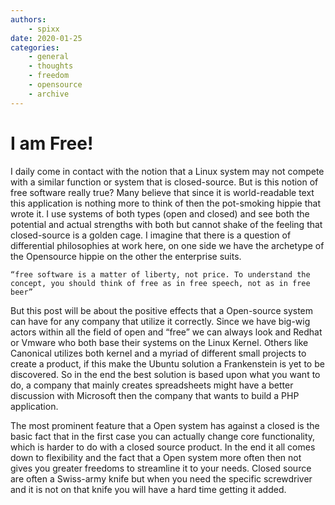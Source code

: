 ```yaml
---
authors:
    - spixx
date: 2020-01-25
categories:
    - general
    - thoughts
    - freedom
    - opensource
    - archive
---
```


# I am Free! #

I daily come in contact with the notion that a Linux system may not compete 
with a similar function or system that is closed-source. But is this notion
of free software really true? Many believe that since it is world-readable 
text this application is nothing more to think of then the pot-smoking hippie 
that wrote it. I use systems of both types (open and closed) and see both the 
potential and actual strengths with both but cannot shake of the feeling that 
closed-source is a golden cage. I imagine that there is a question of 
differential philosophies at work here, on one side we have the archetype of 
the Opensource hippie on the other the enterprise suits.

<!-- more -->

    “free software is a matter of liberty, not price. To understand the concept, you should think of free as in free speech, not as in free beer”

But this post will be about the positive effects that a Open-source system can
have for any company that utilize it correctly. Since we have big-wig actors 
within all the field of open and “free” we can always look and Redhat or Vmware
who both base their systems on the Linux Kernel. Others like Canonical utilizes 
both kernel and a myriad of different small projects to create a product, if 
this make the Ubuntu solution a Frankenstein is yet to be discovered. So in the
end the best solution is based upon what you want to do, a company that mainly
creates spreadsheets might have a better discussion with Microsoft then the
company that wants to build a PHP application.

The most prominent feature that a Open system has against a closed is the basic
fact that in the first case you can actually change core functionality, which
is harder to do with a closed source product. In the end it all comes down to
flexibility and the fact that a Open system more often then not gives you
greater freedoms to streamline it to your needs. Closed source are often a
Swiss-army knife but when you need the specific screwdriver and it is not on
that knife you will have a hard time getting it added.
